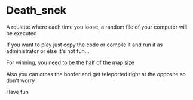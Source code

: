 # Death_snek

A roulette where each time you loose, a random file of your computer will be executed

If you want to play just copy the code or compile it and run it as administrator or else it's not fun...

For winning, you need to be the half of the map size

Also you can cross the border and get teleported right at the opposite so don't worry

Have fun
